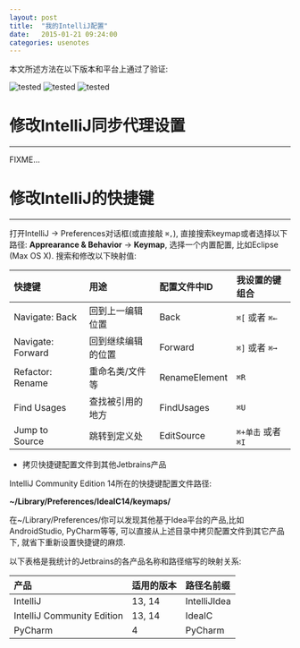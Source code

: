 ```yaml
---
layout: post
title:  "我的IntelliJ配置"
date:   2015-01-21 09:24:00
categories: usenotes
---
```


本文所述方法在以下版本和平台上通过了验证:

![tested](https://img.shields.io/badge/IntelliJ-Communitiy_Edition_14-brightgreen.svg)
![tested](https://img.shields.io/badge/PyCharm-Communitiy_Edition_4-brightgreen.svg)
![tested](https://img.shields.io/badge/Tested_on-Mac_OS_X_10.10-green.svg)

# 修改IntelliJ同步代理设置
---

FIXME...

# 修改IntelliJ的快捷键
---

打开IntelliJ -> Preferences对话框(或直接敲 `⌘,`), 直接搜索keymap或者选择以下路径: **Apprearance & Behavior** -> **Keymap**, 选择一个内置配置, 比如Eclipse (Max OS X). 搜索和修改以下映射值:

| 快捷键 | 用途 | 配置文件中ID | 我设置的键组合|
| :--- | :--- | :--- | :--- |
| Navigate: Back | 回到上一编辑位置 | Back | `⌘[` 或者 `⌘←` |
| Navigate: Forward | 回到继续编辑的位置 | Forward | `⌘]` 或者 `⌘➞` |
| Refactor: Rename | 重命名类/文件等 | RenameElement | `⌘R` |
| Find Usages | 查找被引用的地方 | FindUsages | `⌘U` |
| Jump to Source | 跳转到定义处 | EditSource | `⌘+单击` 或者 `⌘I` |

* 拷贝快捷键配置文件到其他Jetbrains产品

IntelliJ Community Edition 14所在的快捷键配置文件路径:

**~/Library/Preferences/IdeaIC14/keymaps/**

在~/Library/Preferences/你可以发现其他基于Idea平台的产品,比如AndroidStudio, PyCharm等等, 可以直接从上述目录中拷贝配置文件到其它产品下, 就省下重新设置快捷键的麻烦.

以下表格是我统计的Jetbrains的各产品名称和路径缩写的映射关系:

| 产品 | 适用的版本 | 路径名前缀 |
| :--- | :--- | :--- |
| IntelliJ | 13, 14 | IntelliJIdea |
| IntelliJ Community Edition | 13, 14 | IdeaIC |
| PyCharm | 4 | PyCharm |

